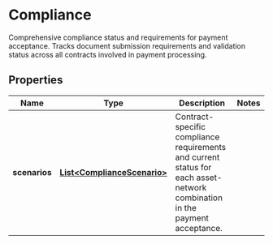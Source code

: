 

# Compliance

Comprehensive compliance status and requirements for payment acceptance.  Tracks document submission requirements and validation status across  all contracts involved in payment processing.

## Properties

| Name | Type | Description | Notes |
|------------ | ------------- | ------------- | -------------|
|**scenarios** | [**List&lt;ComplianceScenario&gt;**](ComplianceScenario.md) | Contract-specific compliance requirements and current status for  each asset-network combination in the payment acceptance. |  |



